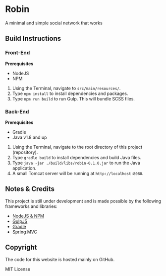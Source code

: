 # Robin

A minimal and simple social network that works

## Build Instructions

### Front-End

**Prerequisites**

- NodeJS
- NPM

1. Using the Terminal, navigate to `src/main/resources/`.
2. Type `npm install` to install dependencies and packages.
3. Type `npm run build` to run Gulp. This will bundle SCSS files.

### Back-End

**Prerequisites**

- Gradle
- Java v1.8 and up

1. Using the Terminal, navigate to the root directory of this project (repository).
2. Type `gradle build` to install dependencies and build Java files.
3. Type `java -jar ./build/libs/robin-0.1.0.jar` to run the Java application.
4. A small Tomcat server will be running at `http://localhost:8080`.

## Notes & Credits

This project is still under development and is made possible by the following frameworks and libraries:

- [NodeJS & NPM](https://nodejs.org/en/)
- [GulpJS](http://gulpjs.com)
- [Gradle](https://gradle.org)
- [Spring MVC](https://spring.io)

## Copyright

The code for this website is hosted mainly on GitHub.

MIT License
